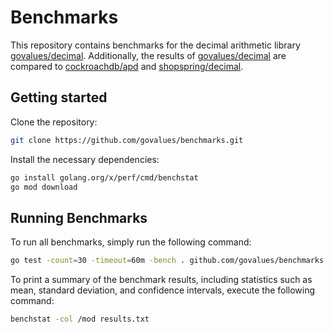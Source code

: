 # Benchmarks

This repository contains benchmarks for the decimal arithmetic library [govalues/decimal].
Additionally, the results of [govalues/decimal] are compared to [cockroachdb/apd] and [shopspring/decimal].

## Getting started

Clone the repository:

```bash
git clone https://github.com/govalues/benchmarks.git
```

Install the necessary dependencies:

```bash
go install golang.org/x/perf/cmd/benchstat
go mod download
```

## Running Benchmarks

To run all benchmarks, simply run the following command:

```bash
go test -count=30 -timeout=60m -bench . github.com/govalues/benchmarks > results.txt
```

To print a summary of the benchmark results, including statistics such as mean,
standard deviation, and confidence intervals, execute the following command:

```bash
benchstat -col /mod results.txt
```

[govalues/decimal]: https://github.com/govalues/decimal
[shopspring/decimal]: https://github.com/shopspring/decimal
[cockroachdb/apd]: https://github.com/cockroachdb/apd
